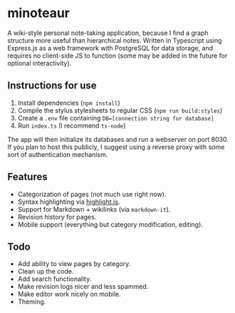 # minoteaur

A wiki-style personal note-taking application, because I find a graph structure more useful than hierarchical notes.
Written in Typescript using Express.js as a web framework with PostgreSQL for data storage, and requires no client-side JS to function (some may be added in the future for optional interactivity).

## Instructions for use

1. Install dependencies (`npm install`)
2. Compile the stylus stylesheets to regular CSS (`npm run build:styles`)
3. Create a `.env` file containing `DB=[connection string for database]`
4. Run `index.ts` (I recommend `ts-node`)
 
The app will then initialize its databases and run a webserver on port 8030. If you plan to host this publicly, I suggest using a reverse proxy with some sort of authentication mechanism.

## Features

* Categorization of pages (not much use right now).
* Syntax highlighting via [highlight.js](https://highlightjs.org/).
* Support for Markdown + wikilinks (via `markdown-it`).
* Revision history for pages.
* Mobile support (everything but category modification, editing).

## Todo

* Add ability to view pages by category.
* Clean up the code.
* Add search functionality.
* Make revision logs nicer and less spammed.
* Make editor work nicely on mobile.
* Theming.